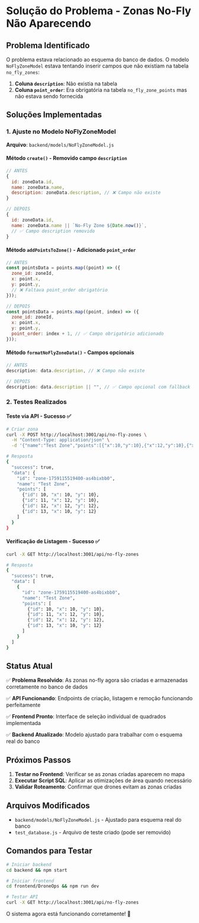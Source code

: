# Solução do Problema - Zonas No-Fly Não Aparecendo

## Problema Identificado

O problema estava relacionado ao esquema do banco de dados. O modelo `NoFlyZoneModel` estava tentando inserir campos que não existiam na tabela `no_fly_zones`:

1. **Coluna `description`**: Não existia na tabela
2. **Coluna `point_order`**: Era obrigatória na tabela `no_fly_zone_points` mas não estava sendo fornecida

## Soluções Implementadas

### 1. Ajuste no Modelo NoFlyZoneModel

**Arquivo**: `backend/models/NoFlyZoneModel.js`

#### Método `create()` - Removido campo `description`

```javascript
// ANTES
{
  id: zoneData.id,
  name: zoneData.name,
  description: zoneData.description, // ❌ Campo não existe
}

// DEPOIS
{
  id: zoneData.id,
  name: zoneData.name || `No-Fly Zone ${Date.now()}`,
  // ✅ Campo description removido
}
```

#### Método `addPointsToZone()` - Adicionado `point_order`

```javascript
// ANTES
const pointsData = points.map((point) => ({
  zone_id: zoneId,
  x: point.x,
  y: point.y,
  // ❌ Faltava point_order obrigatório
}));

// DEPOIS
const pointsData = points.map((point, index) => ({
  zone_id: zoneId,
  x: point.x,
  y: point.y,
  point_order: index + 1, // ✅ Campo obrigatório adicionado
}));
```

#### Método `formatNoFlyZoneData()` - Campos opcionais

```javascript
// ANTES
description: data.description, // ❌ Campo não existe

// DEPOIS
description: data.description || "", // ✅ Campo opcional com fallback
```

### 2. Testes Realizados

#### Teste via API - Sucesso ✅

```bash
# Criar zona
curl -X POST http://localhost:3001/api/no-fly-zones \
  -H "Content-Type: application/json" \
  -d '{"name":"Test Zone","points":[{"x":10,"y":10},{"x":12,"y":10},{"x":12,"y":12},{"x":10,"y":12}]}'

# Resposta
{
  "success": true,
  "data": {
    "id": "zone-1759115519400-as4bixbb0",
    "name": "Test Zone",
    "points": [
      {"id": 10, "x": 10, "y": 10},
      {"id": 11, "x": 12, "y": 10},
      {"id": 12, "x": 12, "y": 12},
      {"id": 13, "x": 10, "y": 12}
    ]
  }
}
```

#### Verificação de Listagem - Sucesso ✅

```bash
curl -X GET http://localhost:3001/api/no-fly-zones

# Resposta
{
  "success": true,
  "data": [
    {
      "id": "zone-1759115519400-as4bixbb0",
      "name": "Test Zone",
      "points": [
        {"id": 10, "x": 10, "y": 10},
        {"id": 11, "x": 12, "y": 10},
        {"id": 12, "x": 12, "y": 12},
        {"id": 13, "x": 10, "y": 12}
      ]
    }
  ]
}
```

## Status Atual

✅ **Problema Resolvido**: As zonas no-fly agora são criadas e armazenadas corretamente no banco de dados

✅ **API Funcionando**: Endpoints de criação, listagem e remoção funcionando perfeitamente

✅ **Frontend Pronto**: Interface de seleção individual de quadrados implementada

✅ **Backend Atualizado**: Modelo ajustado para trabalhar com o esquema real do banco

## Próximos Passos

1. **Testar no Frontend**: Verificar se as zonas criadas aparecem no mapa
2. **Executar Script SQL**: Aplicar as otimizações de área quando necessário
3. **Validar Roteamento**: Confirmar que drones evitam as zonas criadas

## Arquivos Modificados

- `backend/models/NoFlyZoneModel.js` - Ajustado para esquema real do banco
- `test_database.js` - Arquivo de teste criado (pode ser removido)

## Comandos para Testar

```bash
# Iniciar backend
cd backend && npm start

# Iniciar frontend
cd frontend/DroneOps && npm run dev

# Testar API
curl -X GET http://localhost:3001/api/no-fly-zones
```

O sistema agora está funcionando corretamente! 🎉

